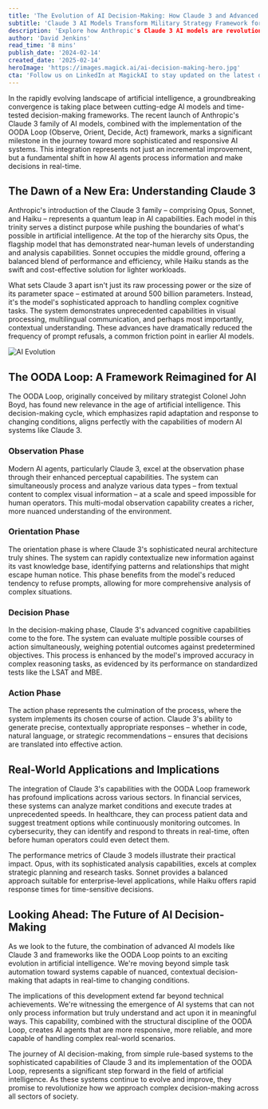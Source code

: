 ```yaml
---
title: 'The Evolution of AI Decision-Making: How Claude 3 and Advanced Agents Are Revolutionizing the OODA Loop'
subtitle: 'Claude 3 AI Models Transform Military Strategy Framework for Modern Decision-Making'
description: 'Explore how Anthropic's Claude 3 AI models are revolutionizing decision-making by implementing the military-inspired OODA Loop framework. Learn how this integration is transforming various sectors through enhanced observation, orientation, decision-making, and action capabilities.'
author: 'David Jenkins'
read_time: '8 mins'
publish_date: '2024-02-14'
created_date: '2025-02-14'
heroImage: 'https://images.magick.ai/ai-decision-making-hero.jpg'
cta: 'Follow us on LinkedIn at MagickAI to stay updated on the latest developments in AI decision-making and innovative applications of frameworks like the OODA Loop in modern AI systems.'
---
```


In the rapidly evolving landscape of artificial intelligence, a groundbreaking convergence is taking place between cutting-edge AI models and time-tested decision-making frameworks. The recent launch of Anthropic's Claude 3 family of AI models, combined with the implementation of the OODA Loop (Observe, Orient, Decide, Act) framework, marks a significant milestone in the journey toward more sophisticated and responsive AI systems. This integration represents not just an incremental improvement, but a fundamental shift in how AI agents process information and make decisions in real-time.

## The Dawn of a New Era: Understanding Claude 3

Anthropic's introduction of the Claude 3 family – comprising Opus, Sonnet, and Haiku – represents a quantum leap in AI capabilities. Each model in this trinity serves a distinct purpose while pushing the boundaries of what's possible in artificial intelligence. At the top of the hierarchy sits Opus, the flagship model that has demonstrated near-human levels of understanding and analysis capabilities. Sonnet occupies the middle ground, offering a balanced blend of performance and efficiency, while Haiku stands as the swift and cost-effective solution for lighter workloads.

What sets Claude 3 apart isn't just its raw processing power or the size of its parameter space – estimated at around 500 billion parameters. Instead, it's the model's sophisticated approach to handling complex cognitive tasks. The system demonstrates unprecedented capabilities in visual processing, multilingual communication, and perhaps most importantly, contextual understanding. These advances have dramatically reduced the frequency of prompt refusals, a common friction point in earlier AI models.

![AI Evolution](https://i.magick.ai/PIXE/1738406181100_magick_img.webp)

## The OODA Loop: A Framework Reimagined for AI

The OODA Loop, originally conceived by military strategist Colonel John Boyd, has found new relevance in the age of artificial intelligence. This decision-making cycle, which emphasizes rapid adaptation and response to changing conditions, aligns perfectly with the capabilities of modern AI systems like Claude 3.

### Observation Phase

Modern AI agents, particularly Claude 3, excel at the observation phase through their enhanced perceptual capabilities. The system can simultaneously process and analyze various data types – from textual content to complex visual information – at a scale and speed impossible for human operators. This multi-modal observation capability creates a richer, more nuanced understanding of the environment.

### Orientation Phase

The orientation phase is where Claude 3's sophisticated neural architecture truly shines. The system can rapidly contextualize new information against its vast knowledge base, identifying patterns and relationships that might escape human notice. This phase benefits from the model's reduced tendency to refuse prompts, allowing for more comprehensive analysis of complex situations.

### Decision Phase

In the decision-making phase, Claude 3's advanced cognitive capabilities come to the fore. The system can evaluate multiple possible courses of action simultaneously, weighing potential outcomes against predetermined objectives. This process is enhanced by the model's improved accuracy in complex reasoning tasks, as evidenced by its performance on standardized tests like the LSAT and MBE.

### Action Phase

The action phase represents the culmination of the process, where the system implements its chosen course of action. Claude 3's ability to generate precise, contextually appropriate responses – whether in code, natural language, or strategic recommendations – ensures that decisions are translated into effective action.

## Real-World Applications and Implications

The integration of Claude 3's capabilities with the OODA Loop framework has profound implications across various sectors. In financial services, these systems can analyze market conditions and execute trades at unprecedented speeds. In healthcare, they can process patient data and suggest treatment options while continuously monitoring outcomes. In cybersecurity, they can identify and respond to threats in real-time, often before human operators could even detect them.

The performance metrics of Claude 3 models illustrate their practical impact. Opus, with its sophisticated analysis capabilities, excels at complex strategic planning and research tasks. Sonnet provides a balanced approach suitable for enterprise-level applications, while Haiku offers rapid response times for time-sensitive decisions.

## Looking Ahead: The Future of AI Decision-Making

As we look to the future, the combination of advanced AI models like Claude 3 and frameworks like the OODA Loop points to an exciting evolution in artificial intelligence. We're moving beyond simple task automation toward systems capable of nuanced, contextual decision-making that adapts in real-time to changing conditions.

The implications of this development extend far beyond technical achievements. We're witnessing the emergence of AI systems that can not only process information but truly understand and act upon it in meaningful ways. This capability, combined with the structural discipline of the OODA Loop, creates AI agents that are more responsive, more reliable, and more capable of handling complex real-world scenarios.

The journey of AI decision-making, from simple rule-based systems to the sophisticated capabilities of Claude 3 and its implementation of the OODA Loop, represents a significant step forward in the field of artificial intelligence. As these systems continue to evolve and improve, they promise to revolutionize how we approach complex decision-making across all sectors of society.